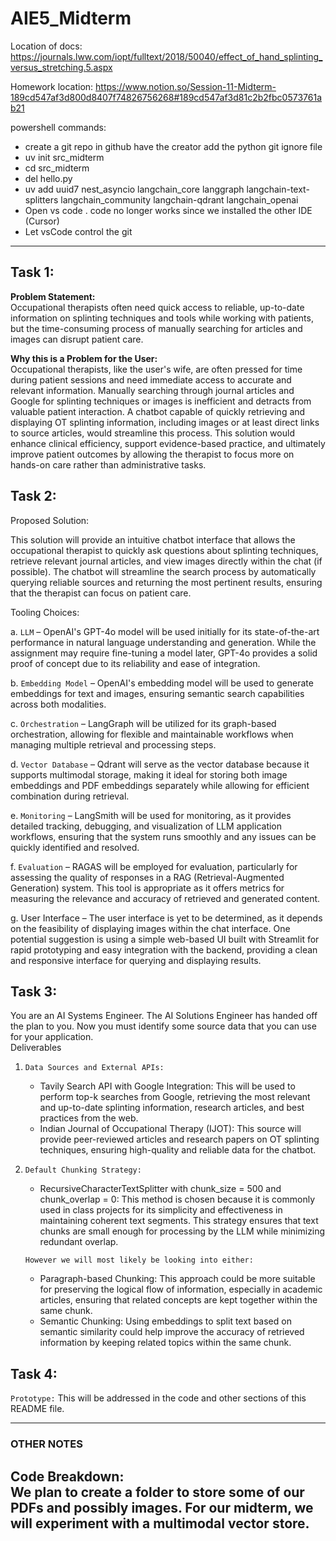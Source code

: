 # AIE5_Midterm

Location of docs:
https://journals.lww.com/iopt/fulltext/2018/50040/effect_of_hand_splinting_versus_stretching.5.aspx

Homework location:
https://www.notion.so/Session-11-Midterm-189cd547af3d800d8407f74826756268#189cd547af3d81c2b2fbc0573761ab21

powershell commands:
- create a git repo in github have the creator add the python git ignore file
- uv init src_midterm
- cd src_midterm
- del hello.py
- uv add uuid7 nest_asyncio langchain_core langgraph langchain-text-splitters langchain_community langchain-qdrant langchain_openai    
- Open vs code . code no longer works since we installed the other IDE (Cursor)
- Let vsCode control the git

---

## Task 1: 

**Problem Statement:**  
Occupational therapists often need quick access to reliable, up-to-date information on splinting techniques and tools while working with patients, but the time-consuming process of manually searching for articles and images can disrupt patient care.

**Why this is a Problem for the User:**  
Occupational therapists, like the user's wife, are often pressed for time during patient sessions and need immediate access to accurate and relevant information. Manually searching through journal articles and Google for splinting techniques or images is inefficient and detracts from valuable patient interaction. A chatbot capable of quickly retrieving and displaying OT splinting information, including images or at least direct links to source articles, would streamline this process. This solution would enhance clinical efficiency, support evidence-based practice, and ultimately improve patient outcomes by allowing the therapist to focus more on hands-on care rather than administrative tasks.

## Task 2:
Proposed Solution:

This solution will provide an intuitive chatbot interface that allows the occupational therapist to quickly ask questions about splinting techniques, retrieve relevant journal articles, and view images directly within the chat (if possible). The chatbot will streamline the search process by automatically querying reliable sources and returning the most pertinent results, ensuring that the therapist can focus on patient care.

Tooling Choices:

a. `LLM` – OpenAI's GPT-4o model will be used initially for its state-of-the-art performance in natural language understanding and generation. While the assignment may require fine-tuning a model later, GPT-4o provides a solid proof of concept due to its reliability and ease of integration.

b. `Embedding Model` – OpenAI's embedding model will be used to generate embeddings for text and images, ensuring semantic search capabilities across both modalities.

c. `Orchestration` – LangGraph will be utilized for its graph-based orchestration, allowing for flexible and maintainable workflows when managing multiple retrieval and processing steps.

d. `Vector Database` – Qdrant will serve as the vector database because it supports multimodal storage, making it ideal for storing both image embeddings and PDF embeddings separately while allowing for efficient combination during retrieval.

e. `Monitoring` – LangSmith will be used for monitoring, as it provides detailed tracking, debugging, and visualization of LLM application workflows, ensuring that the system runs smoothly and any issues can be quickly identified and resolved.

f. `Evaluation` – RAGAS will be employed for evaluation, particularly for assessing the quality of responses in a RAG (Retrieval-Augmented Generation) system. This tool is appropriate as it offers metrics for measuring the relevance and accuracy of retrieved and generated content.

g. User Interface – The user interface is yet to be determined, as it depends on the feasibility of displaying images within the chat interface. One potential suggestion is using a simple web-based UI built with Streamlit for rapid prototyping and easy integration with the backend, providing a clean and responsive interface for querying and displaying results.

## Task 3:
You are an AI Systems Engineer.  The AI Solutions Engineer has handed off the plan to you.  Now you must identify some source data that you can use for your application.  
Deliverables

1. `Data Sources and External APIs:`

    - Tavily Search API with Google Integration: This will be used to perform top-k searches from Google, retrieving the most relevant and up-to-date splinting information, research articles, and best practices from the web.
    - Indian Journal of Occupational Therapy (IJOT): This source will provide peer-reviewed articles and research papers on OT splinting techniques, ensuring high-quality and reliable data for the chatbot.

2. `Default Chunking Strategy:` 
    - RecursiveCharacterTextSplitter with chunk_size = 500 and chunk_overlap = 0: This method is chosen because it is commonly used in class projects for its simplicity and effectiveness in maintaining coherent text segments. This strategy ensures that text chunks are small enough for processing by the LLM while minimizing redundant overlap.  
    
    `However we will most likely be looking into either:`
    - Paragraph-based Chunking: This approach could be more suitable for preserving the logical flow of information, especially in academic articles, ensuring that related concepts are kept together within the same chunk.
    - Semantic Chunking: Using embeddings to split text based on semantic similarity could help improve the accuracy of retrieved information by keeping related topics within the same chunk.


## Task 4: 

`Prototype:` This will be addressed in the code and other sections of this README file.


---
### OTHER NOTES

Code Breakdown:  
We plan to create a folder to store some of our PDFs and possibly images. For our midterm, we will experiment with a multimodal vector store.
---